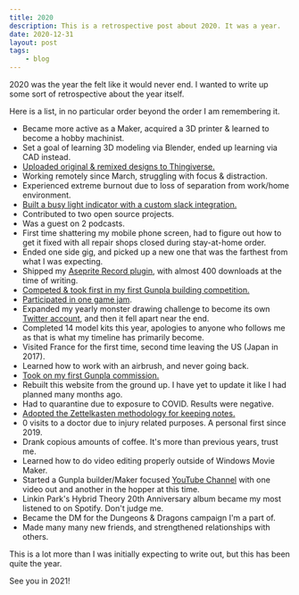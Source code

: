```yaml
---
title: 2020
description: This is a retrospective post about 2020. It was a year.
date: 2020-12-31
layout: post
tags:
    - blog
---
```


2020 was the year the felt like it would never end. I wanted to write up some sort of retrospective about the year itself. 

Here is a list, in no particular order beyond the order I am remembering it.

- Became more active as a Maker, acquired a 3D printer & learned to become a hobby machinist.
- Set a goal of learning 3D modeling via Blender, ended up learning via CAD instead.
- [Uploaded original & remixed designs to Thingiverse.](https://www.thingiverse.com/sprngr/designs)
- Working remotely since March, struggling with focus & distraction.
- Experienced extreme burnout due to loss of separation from work/home environment.
- [Built a busy light indicator with a custom slack integration.](https://twitter.com/sprngr_/status/1292275436370759680)
- Contributed to two open source projects.
- Was a guest on 2 podcasts.
- First time shattering my mobile phone screen, had to figure out how to get it fixed with all repair shops closed during stay-at-home order.
- Ended one side gig, and picked up a new one that was the farthest from what I was expecting.
- Shipped my [Aseprite Record plugin](https://sprngr.itch.io/aseprite-record), with almost 400 downloads at the time of writing.
- [Competed & took first in my first Gunpla building competition.](https://twitter.com/sprngr_/status/1254948305827770370)
- [Participated in one game jam](https://itemcrate.itch.io/repair-raider).
- Expanded my yearly monster drawing challenge to become its own [Twitter account](https://twitter.com/MarchMobs/), and then it fell apart near the end.
- Completed 14 model kits this year, apologies to anyone who follows me as that is what my timeline has primarily become.
- Visited France for the first time, second time leaving the US (Japan in 2017).
- Learned how to work with an airbrush, and never going back.
- [Took on my first Gunpla commission.](https://twitter.com/sprngr_/status/1330039162901291009)
- Rebuilt this website from the ground up. I have yet to update it like I had planned many months ago.
- Had to quarantine due to exposure to COVID. Results were negative.
- [Adopted the Zettelkasten methodology for keeping notes.](https://en.wikipedia.org/wiki/Zettelkasten)
- 0 visits to a doctor due to injury related purposes. A personal first since 2019.
- Drank copious amounts of coffee. It's more than previous years, trust me.
- Learned how to do video editing properly outside of Windows Movie Maker.
- Started a Gunpla builder/Maker focused [YouTube Channel](https://www.youtube.com/channel/UC3SZpJnOyCgaALYVbjKjT-Q) with one video out and another in the hopper at this time.
- Linkin Park's Hybrid Theory 20th Anniversary album became my most listened to on Spotify. Don't judge me.
- Became the DM for the Dungeons & Dragons campaign I'm a part of.
- Made many many new friends, and strengthened relationships with others.

This is a lot more than I was initially expecting to write out, but this has been quite the year.

See you in 2021!